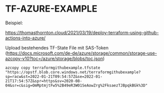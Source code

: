 TF-AZURE-EXAMPLE
===

Beispiel:

https://thomasthornton.cloud/2021/03/19/deploy-terraform-using-github-actions-into-azure/



Upload bestehendes TF-State File mit SAS-Token (https://docs.microsoft.com/de-de/azure/storage/common/storage-use-azcopy-v10?toc=/azure/storage/blobs/toc.json)

```
azcopy copy terraformgithubexample.tfstate  "https://opstf.blob.core.windows.net/terraformgithubexample?sp=racw&st=2022-01-21T09:54:57Z&se=2022-01-21T17:54:57Z&spr=https&sv=2020-08-04&sr=c&sig=OmMptmjtFw5%2B49eR3W01SeAowZrg%2FksaezTJBpqkBGk%3D"
```
